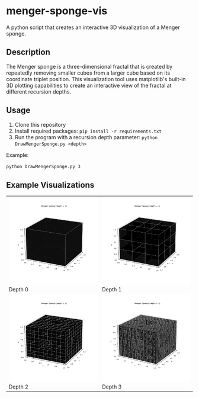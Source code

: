 # menger-sponge-vis
A python script that creates an interactive 3D visualization of a Menger sponge.

## Description
The Menger sponge is a three-dimensional fractal that is created by repeatedly removing smaller cubes from a larger cube based on its coordinate triplet position. This visualization tool uses matplotlib's built-in 3D plotting capabilities to create an interactive view of the fractal at different recursion depths.

## Usage
1. Clone this repository
2. Install required packages: `pip install -r requirements.txt`
3. Run the program with a recursion depth parameter: `python DrawMengerSponge.py <depth>`

Example:
```bash
python DrawMengerSponge.py 3
```

## Example Visualizations
<div align="center">
<table>
<tr>
  <td><img src="img/ms-d0.png" width="300" alt="Depth 0"/><br/>Depth 0</td>
  <td><img src="img/ms-d1.png" width="300" alt="Depth 1"/><br/>Depth 1</td>
</tr>
<tr>
  <td><img src="img/ms-d2.png" width="300" alt="Depth 2"/><br/>Depth 2</td>
  <td><img src="img/ms-d3.png" width="300" alt="Depth 3"/><br/>Depth 3</td>
</tr>
</table>
</div>